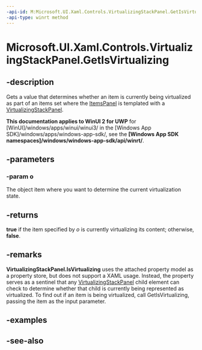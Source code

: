 ```yaml
---
-api-id: M:Microsoft.UI.Xaml.Controls.VirtualizingStackPanel.GetIsVirtualizing(Microsoft.UI.Xaml.DependencyObject)
-api-type: winrt method
---
```


<!-- Method syntax
public bool GetIsVirtualizing(Windows.UI.Xaml.DependencyObject o)
-->

# Microsoft.UI.Xaml.Controls.VirtualizingStackPanel.GetIsVirtualizing

## -description
Gets a value that determines whether an item is currently being virtualized as part of an items set where the [ItemsPanel](itemscontrol_itemspanel.md) is templated with a [VirtualizingStackPanel](virtualizingstackpanel.md).

**This documentation applies to WinUI 2 for UWP** for [WinUI]/windows/apps/winui/winui3/ in the [Windows App SDK]/windows/apps/windows-app-sdk/, see the **[Windows App SDK namespaces]/windows/windows-app-sdk/api/winrt/**.

## -parameters
### -param o
The object item where you want to determine the current virtualization state.

## -returns
**true** if the item specified by *o* is currently virtualizing its content; otherwise, **false**.

## -remarks
**VirtualizingStackPanel.IsVirtualizing** uses the attached property model as a property store, but does not support a XAML usage. Instead, the property serves as a sentinel that any [VirtualizingStackPanel](virtualizingstackpanel.md) child element can check to determine whether that child is currently being represented as virtualized. To find out if an item is being virtualized, call GetIsVirtualizing, passing the item as the input parameter.

## -examples

## -see-also
